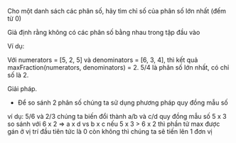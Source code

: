 Cho một danh sách các phân số, hãy tìm chỉ số của phân số lớn nhất (đếm từ 0)

Giả định rằng không có các phân số bằng nhau trong tập đầu vào

Ví dụ:

Với numerators = [5, 2, 5] và denominators = [6, 3, 4], thì kết quả maxFraction(numerators, denominators) = 2. 
5/4 là phân số lớn nhất, có chỉ số là 2.

Giải pháp.

- Để so sánh 2 phân số chúng ta sử dụng phương pháp quy đồng mẫu số

ví dụ: 5/6 và 2/3 chúng ta biến đổi thành a/b và c/d
quy đồng mẫu số 5 x 3 so sánh với 6 x 2 => a x d vs b x c
nếu 5 x 3 > 6 x 2 thì phần tử max được gán ở vị trí đầu tiên tức là 0
còn không thì chúng ta sẽ tiến lên 1 đơn vị
